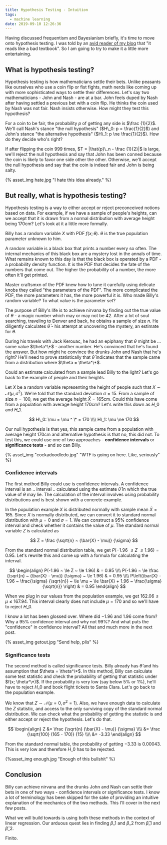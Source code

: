 ```yaml
---
title: Hypothesis Testing - Intuition
tags:
  - machine learning
date: 2019-09-10 12:26:36
---
```



Having discussed frequentism and Bayesianism briefly, it's time to move onto hypothesis testing. I was told by an [avid reader of my blog](https://twitter.com/lisamahapatra) that "it reads like a bad textbook". So I am going to try to make it a little more entertaining. 

## What is hypothesis testing?  

Hypothesis testing is how mathematicians settle their bets. Unlike peasants like ourselves who use a coin flip or fist fights, math nerds like coming up with more sophisticated ways to settle their differences. Let's say two mathematicians - John and Nash - are at a bar. John feels duped by Nash after having settled a previous bet with a coin flip. He thinks the coin used by Nash was not fair. Nash insists otherwise. How might they test this hypothesis?  

For a coin to be fair, the probability $p$ of getting any side is $\frac {1}{2}$. We'll call Nash's stance "the null hypothesis" ($H\_0: p = \frac{1}{2}$) and John's stance "the alternative hypothesis" ($H\_1: p \ne \frac{1}{2}$). How do they decide who's right? 

If after flipping the coin 999 times, $T = |\hat{p}\_n - \frac {1}{2}|$ is large, we'll reject the null hypothesis and say that John has been conned because the coin is likely to favor one side other the other. Otherwise, we'll accept the null hypothesis and say that the coin is indeed fair and John is being salty. 

{% asset_img hate.jpg "I hate this idea already." %}

## But really, what is hypothesis testing?

Hypothesis testing is a way to either accept or reject preconceived notions based on data. For example, if we have a sample of people's heights, can we accept that it is drawn from a normal distribution with average height being 170cm? Let's look at it a little more formally.  

Billy has a random variable $X$ with PDF $f(x;\theta)$. $\theta$ is the true population parameter unknown to him.  

A random variable is a black box that prints a number every so often. The internal mechanics of this black box are a mystery lost in the annals of time. What remains known to this day is that the black box is operated by a PDF - a probability density function. It is the PDF that decides the fate of the numbers that come out. The higher the probability of a number, the more often it'll get printed.   

Master craftsmxn of the PDF knew how to tune it carefully using delicate knobs they called "the parameters of the PDF". The more complicated the PDF, the more parameters it has, the more powerful it is. Who made Billy's random variable? To what value is the parameter set? 

The purpose of Billy's life is to achieve nirvana by finding out the true value of $\theta$ - a magic number which may or may not be 42. After a lot of soul searching, traveling to Denver and back, he obtains a sample of size $n$. He diligently calculates $\hat{\theta}$ - his attempt at uncovering the mystery, an estimate for $\theta$.  

During his travels with Jack Kerouac, he had an epiphany that $\theta$ might be ... some value $\theta^\*$ - another number. He's convinced that he's found the answer. But how might he convince the drunks John and Nash that he's right? He'll need to prove statistically that $\hat{\theta}$ indicates that the sample came from a distribution where $\theta = \theta^\*$.  

Could  an estimate calculated from a sample lead Billy to the light? Let's go back to the example of people and their heights. 

Let $X$ be a random variable representing the height of people such that $X \sim \mathcal{N}(\mu, \sigma^2)$. We're told that the standard deviation $\sigma = 15$. From a sample of size $n = 100$, we get the average height $\bar{X} = 165 \text{cm}$. Could this have come from a population with average height $170 \text{cm}$? Let's write this down as $H\_0$ and $H\_1$. 

$$
H\_0: \mu = \mu ^ \* = 170 \\\\
H\_1: \mu \ne 170
$$ 

Our null hypothesis is that yes, this sample came from a population with average height $170 \text{cm}$ and alternative hypothesis is that no, this did not. To test this, we could use one of two approaches - **confidence intervals** or **significance tests** - and so can Billy.  

{% asset_img "cockadoodledo.jpg" "WTF is going on here. Like, seriously" %}

 
### Confidence intervals  

The first method Billy could use is confidence intervals. A confidence interval is an .. interval .. calculated using the estimate $\hat{\theta}$ in which the true value of $\theta$ may lie. The calculation of the interval involves using probability distributions and is best shown with a concrete example.  

In the population example $X$ is distributed normally with sample mean $\bar{X} = 165$. Since $X$ is normally distributed, we can convert it to standard normal distribution with $\mu = 0$ and $\sigma = 1$. We can construct a 95% confidence interval and check whether it contains the value of $\mu$. The standard normal variable $Z$ is calculated as 

$$
Z = \frac {\sqrt{n} ~ (\bar{X} - \mu)} {\sigma}
$$

From the standard normal distribution table, we get $P(-1.96 ~ \le Z ~ \le 1.96) = 0.95$. Let's rewrite this and come up with a formula for calculating the interval. 

$$
\begin{align}
P(-1.96 ~ \le Z ~ \le 1.96) & = 0.95 \\\\
P(-1.96 ~ \le \frac {\sqrt{n} ~ (\bar{X} - \mu)} {\sigma} ~ \le 1.96) & = 0.95 \\\\
P\left(\bar{X} - 1.96 ~ \frac{\sigma} {\sqrt{n}} ~ \le \mu ~ \le \bar{X} + 1.96 ~ \frac{\sigma} {\sqrt{n}} \right) & = 0.95
\end{align}
$$  

When we plug in our values from the population example, we get $162.06 \le \mu \le 167.94$. This interval clearly does not include $\mu = 170$ and so we'll have to reject $H\_0$.  
 
I know a lot has been glossed over. Where did $-1.96$ and $1.96$ come from? Why a $95\%$ confidence interval and why not $99\%$? And what puts the "confidence" in confidence interval? All that and much more in the next post. 
 
{% asset_img getout.jpg "Send help, plis" %}

### Significance tests

The second method is called significance tests. Billy already has $\hat{\theta}$ and his assumption that $\theta = \theta^\*$. In this method, Billy can calculate some test statistic and check the probability of getting that statistic under $f(x; \theta^\*)$. If the probability is very low (say below $5\%$ or $1\%$), he'll have to reject $H\_0$ and book flight tickets to Santa Clara. Let's go back to the population example. 

We know that $Z \sim \mathcal{N}(\mu = 0, \sigma ^ 2 = 1)$. Also, we have enough data to calculate the $Z$ statistic, and access to the only surviving copy of the standard normal distribution. We can check what the probability of getting the statistic is and either accept or reject the hypothesis. Let's do that.  

$$
\begin{align}
Z &= \frac {\sqrt{n} (\bar{X} - \mu)} {\sigma} \\\\
  &= \frac {\sqrt{100} (165 - 170)} {15} \\\\
  &= -3.33
\end{align}
$$ 

From the standard normal table, the probability of getting $-3.33$ is $0.00043$. This is very low and therefore $H\_0$ has to be rejected. 

{%asset_img enough.jpg "Enough of this bullshit" %} 

## Conclusion  

Billy can achieve nirvana and the drunks John and Nash can settle their bets in one of two ways - confidence intervals or significance tests. I know a lot of terminology has been skipped for the sake of providing an intuitive explanation of the mechanics of the two methods. This I'll cover in the next few posts.  

What we will build towards is using both these methods in the context of linear regression. Our arduous quest lies in finding $\beta\_1$ and $\beta\_2$ from $\hat{\beta}\_1$ and $\hat{\beta}\_2$. 

Finito.
